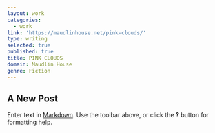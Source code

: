 ```yaml
---
layout: work
categories:
  - work
link: 'https://maudlinhouse.net/pink-clouds/'
type: writing
selected: true
published: true
title: PINK CLOUDS
domain: Maudlin House
genre: Fiction
---
```

## A New Post

Enter text in [Markdown](http://daringfireball.net/projects/markdown/). Use the toolbar above, or click the **?** button for formatting help.
